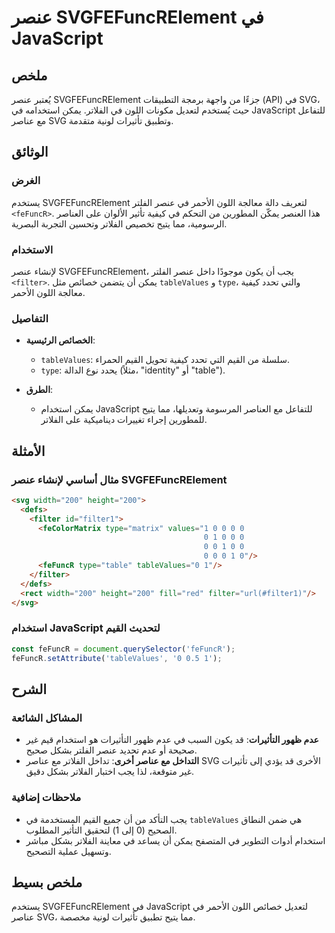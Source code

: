 <!--
Meta Description: # عنصر SVGFEFuncRElement في JavaScript ## ملخص يُعتبر عنصر SVGFEFuncRElement جزءًا من واجهة برمجة التطبيقات (API) في SVG، حيث يُستخدم لتعديل مكونات ال...
Meta Keywords: عنصر, svgfefuncrelement, javascript, svg, الفلاتر
-->

# عنصر SVGFEFuncRElement في JavaScript

## ملخص
يُعتبر عنصر SVGFEFuncRElement جزءًا من واجهة برمجة التطبيقات (API) في SVG، حيث يُستخدم لتعديل مكونات اللون في الفلاتر. يمكن استخدامه في JavaScript للتفاعل مع عناصر SVG وتطبيق تأثيرات لونية متقدمة.

## الوثائق
### الغرض
يستخدم SVGFEFuncRElement لتعريف دالة معالجة اللون الأحمر في عنصر الفلتر `<feFuncR>`. هذا العنصر يمكّن المطورين من التحكم في كيفية تأثير الألوان على العناصر الرسومية، مما يتيح تخصيص الفلاتر وتحسين التجربة البصرية.

### الاستخدام
لإنشاء عنصر SVGFEFuncRElement، يجب أن يكون موجودًا داخل عنصر الفلتر `<filter>`. يمكن أن يتضمن خصائص مثل `tableValues` و `type`، والتي تحدد كيفية معالجة اللون الأحمر.

### التفاصيل
- **الخصائص الرئيسية**:
  - `tableValues`: سلسلة من القيم التي تحدد كيفية تحويل القيم الحمراء.
  - `type`: يحدد نوع الدالة (مثلاً، "identity" أو "table").

- **الطرق**:
  - يمكن استخدام JavaScript للتفاعل مع العناصر المرسومة وتعديلها، مما يتيح للمطورين إجراء تغييرات ديناميكية على الفلاتر.

## الأمثلة
### مثال أساسي لإنشاء عنصر SVGFEFuncRElement

```html
<svg width="200" height="200">
  <defs>
    <filter id="filter1">
      <feColorMatrix type="matrix" values="1 0 0 0 0
                                           0 1 0 0 0
                                           0 0 1 0 0
                                           0 0 0 1 0"/>
      <feFuncR type="table" tableValues="0 1"/>
    </filter>
  </defs>
  <rect width="200" height="200" fill="red" filter="url(#filter1)"/>
</svg>
```

### استخدام JavaScript لتحديث القيم
```javascript
const feFuncR = document.querySelector('feFuncR');
feFuncR.setAttribute('tableValues', '0 0.5 1');
```

## الشرح
### المشاكل الشائعة
- **عدم ظهور التأثيرات**: قد يكون السبب في عدم ظهور التأثيرات هو استخدام قيم غير صحيحة أو عدم تحديد عنصر الفلتر بشكل صحيح.
- **التداخل مع عناصر أخرى**: تداخل الفلاتر مع عناصر SVG الأخرى قد يؤدي إلى تأثيرات غير متوقعة، لذا يجب اختبار الفلاتر بشكل دقيق.

### ملاحظات إضافية
- يجب التأكد من أن جميع القيم المستخدمة في `tableValues` هي ضمن النطاق الصحيح (0 إلى 1) لتحقيق التأثير المطلوب.
- استخدام أدوات التطوير في المتصفح يمكن أن يساعد في معاينة الفلاتر بشكل مباشر وتسهيل عملية التصحيح.

## ملخص بسيط
يستخدم SVGFEFuncRElement في JavaScript لتعديل خصائص اللون الأحمر في عناصر SVG، مما يتيح تطبيق تأثيرات لونية مخصصة.
